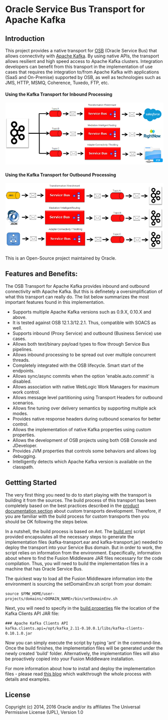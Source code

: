 # Oracle Service Bus Transport for Apache Kafka

## Introduction
This project provides a native transport for [OSB](http://www.oracle.com/technetwork/middleware/service-bus/overview/index-096326.html) (Oracle Service Bus) that allows connectivity with [Apache Kafka](https://kafka.apache.org/). By using native APIs, the transport allows resilient and high speed access to Apache Kafka clusters. Integration developers can benefit from this transport in the implementation of use cases that requires the integration to/from Apache Kafka with applications (SaaS and On-Premise) supported by OSB, as well as technologies such as JMS, HTTP, MSMQ, Coherence, Tuxedo, FTP, etc.

#### Using the Kafka Transport for Inbound Processing

![Alt text](./images/kafka-transport-inbound.png?style=centerme "Using the Kafka Transport for Inbound Processing")

#### Using the Kafka Transport for Outbound Processing

![Alt text](./images/kafka-transport-outbound.png?style=centerme "Using the Kafka Transport for Outbound Processing")

This is an Open-Source project maintained by Oracle.

## Features and Benefits:
The OSB Transport for Apache Kafka provides inbound and outbound connectivity with Apache Kafka. But this is definetely a oversimplification of what this transport can really do. The list below summarizes the most important features found in this implementation.

* Supports multiple Apache Kafka versions such as 0.9.X, 0.10.X and above.
* It is tested against OSB 12.1.3/12.2.1. Thus, compatible with SOACS as well.
* Supports inbound (Proxy Service) and outbound (Business Service) use cases.
* Allows both text/binary payload types to flow through Service Bus pipelines.
* Allows inbound processing to be spread out over multiple concurrent threads.
* Completely integrated with the OSB lifecycle. Smart start of the endpoints.
* Allows sync/async commits when the option 'enable.auto.commit' is disabled.
* Allows association with native WebLogic Work Managers for maximum work control.
* Allows message level partitioning using Transport Headers for outbound scenarios.
* Allows fine tuning over delivery semantics by supporting multiple ack modes.
* Provides native response headers during outbound scenarios for better control.
* Allows the implementation of native Kafka properties using custom properties.
* Allows the development of OSB projects using both OSB Console and JDeveloper.
* Provides JVM properties that controls some behaviors and allows log debugging.
* Intelligently detects which Apache Kafka version is available on the classpath.

## Gettting Started
The very first thing you need to do to start playing with the transport is building it from the sources. The build process of this transport has been completely based on the best practices described in the [product documentation section](https://docs.oracle.com/middleware/1221/osb/develop/GUID-F3574BDE-F053-4015-ACC2-4CE2473B39EA.htm#OSBDV1292) about custom transports development. Therefore, if you are familiar with the build process for custom transports then you should be OK following the steps below.

In a nutshell, the build process is based on Ant. The [build.xml](./build.xml) script provided encapsulates all the necessary steps to generate the implementation files (kafka-transport.ear and kafka-transport.jar) needed to deploy the transport into your Service Bus domain. But in order to work, the script relies on information from the environment. Especifically, information about where to find the Fusion Middleware JAR files necessary for the code compilation. Thus, you will need to build the implementation files in a machine that has Oracle Service Bus.

The quickest way to load all the Fusion Middleware information into the environment is sourcing the setDomainEnv.sh script from your domain:

```
source $FMW_HOME/user-projects/domains/<DOMAIN_NAME>/bin/setDomainEnv.sh
```

Next, you will need to specify in the [build.properties](./build.properties) file the location of the Kafka Clients API JAR file:

```
### Apache Kafka Clients API
kafka.clients.api=/opt/kafka_2.11-0.10.0.1/libs/kafka-clients-0.10.1.0.jar
```

Now you can simply execute the script by typing 'ant' in the command-line. Once the build finishes, the implementation files will be generated under the newly created 'build' folder. Alternatively, the implementation files will also be proactively copied into your Fusion Middleware installation.

For more information about how to install and deploy the implementation files - please read [this blog](http://www.ateam-oracle.com/osb-transport-for-apache-kafka-part-1/) which walkthrough the whole process with details and examples.

## License
Copyright (c) 2014, 2016 Oracle and/or its affiliates
The Universal Permissive License (UPL), Version 1.0
